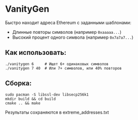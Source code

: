 # VanityGen

Быстро находит адреса Ethereum с заданными шаблонами:

- Длинные повторы символов (например `0xaaaaa...`)
- Высокий процент одного символа (например `0x7a7a7...`)

## Как использовать:
```
./vanitygen 6     # Ищет 6+ одинаковых символов
./vanitygen 7 40  # Или 7+ символов, или 40% повторов
```

## Сборка:
```
sudo pacman -S libssl-dev libsecp256k1
mkdir build && cd build
cmake .. && make
```

Результаты сохраняются в extreme_addresses.txt